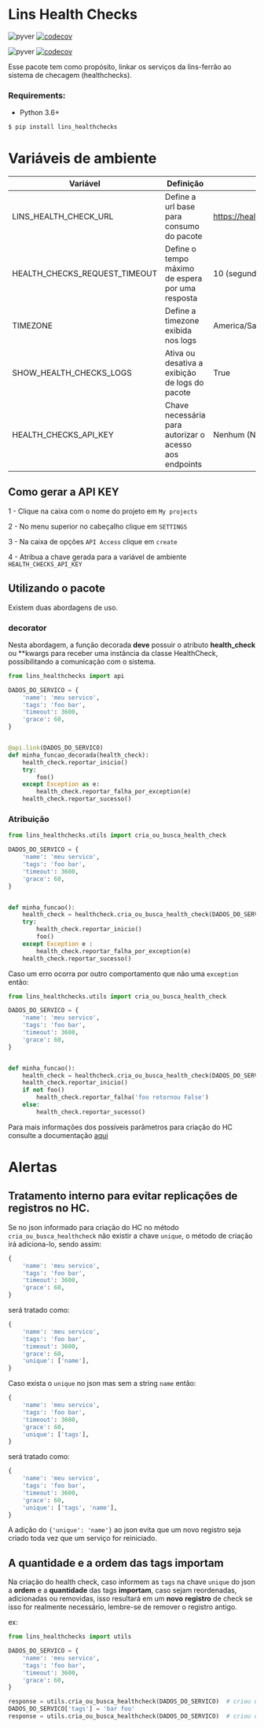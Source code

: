 # Lins Health Checks
![pyver](https://img.shields.io/badge/python-3.6%2B-blue)
[![codecov](https://codecov.io/bb/grupolinsferrao/pypck-lins-health-check/branch/master/graph/badge.svg?token=37SJO6KB8C)](https://codecov.io/bb/grupolinsferrao/pypck-lins-health-check)

![pyver](https://img.shields.io/badge/python-3.6%2B-blue)
[![codecov](https://codecov.io/bb/grupolinsferrao/pypck-lins-health-check/branch/master/graph/badge.svg?token=37SJO6KB8C)](https://codecov.io/bb/grupolinsferrao/pypck-lins-health-check)

Esse pacote tem como propósito, linkar os serviços da lins-ferrão ao sistema de checagem (healthchecks).

### Requirements:

* Python 3.6+

```bash
$ pip install lins_healthchecks
```

# Variáveis de ambiente

Variável | Definição | Valor padrão | Requerida
-- | - | - | -
LINS_HEALTH_CHECK_URL | Define a url base para consumo do pacote | https://healthchecks.grupolinsferrao.com.br | Não
HEALTH_CHECKS_REQUEST_TIMEOUT | Define o tempo máximo de espera por uma resposta | 10 (segundos) | Não
TIMEZONE | Define a timezone exibida nos logs | America/Sao_Paulo | Não
SHOW_HEALTH_CHECKS_LOGS | Ativa ou desativa a exibição de logs do pacote | True | Não
HEALTH_CHECKS_API_KEY | Chave necessária para autorizar o acesso aos endpoints | Nenhum (None) | Sim


## Como gerar a API KEY

1 - Clique na caixa com o nome do projeto em `My projects`

2 - No menu superior no cabeçalho clique em `SETTINGS`

3 - Na caixa de opções `API Access` clique em `create`

4 - Atribua a chave gerada para a variável de ambiente `HEALTH_CHECKS_API_KEY`


## Utilizando o pacote

Existem duas abordagens de uso.

### decorator

Nesta abordagem, a função decorada **deve** possuir o atributo **health_check** ou **kwargs para receber uma instância da classe HealthCheck, possibilitando a comunicação com o sistema.


```python
from lins_healthchecks import api

DADOS_DO_SERVICO = {
    'name': 'meu servico',
    'tags': 'foo bar',
    'timeout': 3600,
    'grace': 60,
}


@api.link(DADOS_DO_SERVICO)
def minha_funcao_decorada(health_check):
    health_check.reportar_inicio()
    try:
        foo()
    except Exception as e:
        health_check.reportar_falha_por_exception(e)
    health_check.reportar_sucesso()

```



### Atribuição

```python
from lins_healthchecks.utils import cria_ou_busca_health_check

DADOS_DO_SERVICO = {
    'name': 'meu servico',
    'tags': 'foo bar',
    'timeout': 3600,
    'grace': 60,
}


def minha_funcao():
    health_check = healthcheck.cria_ou_busca_health_check(DADOS_DO_SERVICO)
    try:
        health_check.reportar_inicio()
        foo()
    except Exception e :
        health_check.reportar_falha_por_exception(e)
    health_check.reportar_sucesso()

```

Caso um erro ocorra por outro comportamento que não uma `exception` então:

```python
from lins_healthchecks.utils import cria_ou_busca_health_check

DADOS_DO_SERVICO = {
    'name': 'meu servico',
    'tags': 'foo bar',
    'timeout': 3600,
    'grace': 60,
}


def minha_funcao():
    health_check = healthcheck.cria_ou_busca_health_check(DADOS_DO_SERVICO)
    health_check.reportar_inicio()
    if not foo()
        health_check.reportar_falha('foo retornou False')
    else:
        health_check.reportar_sucesso()

```

Para mais informações dos possíveis parâmetros para criação do HC consulte a documentação [aqui](https://healthchecks.grupolinsferrao.com.br/docs/api/#create-check)

# Alertas

## Tratamento interno para evitar replicações de registros no HC.

Se no json informado para criação do HC no método `cria_ou_busca_healthcheck` não existir a chave `unique`, o método de criação irá adiciona-lo,
sendo assim:

```python
{
    'name': 'meu servico',
    'tags': 'foo bar',
    'timeout': 3600,
    'grace': 60,
}
```
será tratado como:

```python
{
    'name': 'meu servico',
    'tags': 'foo bar',
    'timeout': 3600,
    'grace': 60,
    'unique': ['name'],
}
```

Caso exista o `unique` no json mas sem a string `name` então:

```python
{
    'name': 'meu servico',
    'tags': 'foo bar',
    'timeout': 3600,
    'grace': 60,
    'unique': ['tags'],
}
```

será tratado como:

```python
{
    'name': 'meu servico',
    'tags': 'foo bar',
    'timeout': 3600,
    'grace': 60,
    'unique': ['tags', 'name'],
}
```

A adição do `{'unique': 'name'}` ao json evita que um novo registro seja criado toda vez que um serviço
for reiniciado.

## A quantidade e a ordem das tags importam

Na criação do health check, caso informem as `tags` na chave `unique` do json a **ordem** e a **quantidade** das tags **importam**, caso sejam reordenadas, adicionadas ou removidas, isso resultará em um **novo** **registro** de check se isso for realmente necessário, lembre-se de remover o registro antigo.

ex:

```python
from lins_healthchecks import utils

DADOS_DO_SERVICO = {
    'name': 'meu servico',
    'tags': 'foo bar',
    'timeout': 3600,
    'grace': 60,
}

response = utils.cria_ou_busca_healthcheck(DADOS_DO_SERVICO)  # criou um registro de HC
DADOS_DO_SERVICO['tags'] = 'bar foo'
response = utils.cria_ou_busca_healthcheck(DADOS_DO_SERVICO)  # criou outro registro de HC
```
